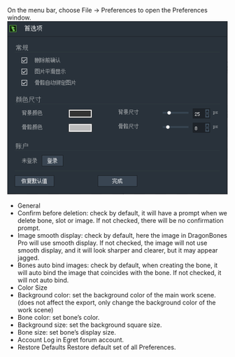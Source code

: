 On the menu bar, choose File -> Preferences to open the Preferences window.
![](56664a7fcc767.png)
- General
 - Confirm before deletion: check by default, it will have a prompt when we delete bone, slot or image. If not checked, there will be no confirmation prompt.
 - Image smooth display: check by default, here the image in DragonBones Pro will use smooth display. If not checked, the image will not use smooth display, and it will look sharper and clearer, but it may appear jagged.
 - Bones auto bind images: check by default, when creating the bone, it will auto bind the image that coincides with the bone. If not checked, it will not auto bind.
- Color Size
 - Background color: set the background color of the main work scene. (does not affect the export, only change the background color of the work scene)
 - Bone color: set bone’s color.
 - Background size: set the background square size.
 - Bone size: set bone’s display size.
- Account
Log in Egret forum account.
- Restore Defaults
Restore default set of all Preferences.